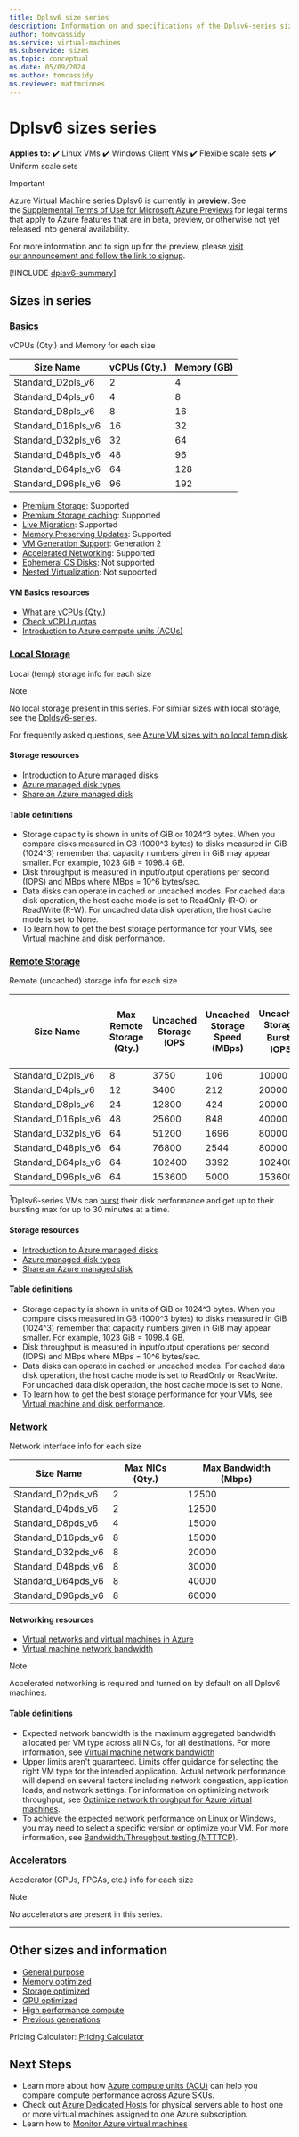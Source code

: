 ```yaml
---
title: Dplsv6 size series
description: Information on and specifications of the Dplsv6-series sizes
author: tomvcassidy
ms.service: virtual-machines
ms.subservice: sizes
ms.topic: conceptual
ms.date: 05/09/2024
ms.author: tomcassidy
ms.reviewer: mattmcinnes
---
```


# Dplsv6 sizes series

**Applies to:** :heavy_check_mark: Linux VMs :heavy_check_mark: Windows Client VMs :heavy_check_mark: Flexible scale sets :heavy_check_mark: Uniform scale sets

> [!IMPORTANT]
> Azure Virtual Machine series Dplsv6 is currently in **preview**. See the [Supplemental Terms of Use for Microsoft Azure Previews](https://azure.microsoft.com/support/legal/preview-supplemental-terms/) for legal terms that apply to Azure features that are in beta, preview, or otherwise not yet released into general availability.
>
> For more information and to sign up for the preview, please [visit our announcement and follow the link to signup](https://aka.ms/Cobalt100-VM-Preview-Signup).

[!INCLUDE [dplsv6-summary](./includes/dplsv6-series-summary.md)]

## Sizes in series

### [Basics](#tab/sizebasic)

vCPUs (Qty.) and Memory for each size

| Size Name | vCPUs (Qty.) | Memory (GB) |
| --- | --- | --- |
| Standard_D2pls_v6 | 2 | 4 |
| Standard_D4pls_v6 | 4 | 8 |
| Standard_D8pls_v6 | 8 | 16 |
| Standard_D16pls_v6 | 16 | 32 |
| Standard_D32pls_v6 | 32 | 64 |
| Standard_D48pls_v6 | 48 | 96 |
| Standard_D64pls_v6 | 64 | 128 |
| Standard_D96pls_v6 | 96 | 192 |

- [Premium Storage](../../premium-storage-performance.md): Supported 
- [Premium Storage caching](../../premium-storage-performance.md): Supported 
- [Live Migration](../../maintenance-and-updates.md): Supported 
- [Memory Preserving Updates](../../maintenance-and-updates.md): Supported 
- [VM Generation Support](../../generation-2.md): Generation 2 
- [Accelerated Networking](../../../virtual-network/create-vm-accelerated-networking-cli.md): Supported 
- [Ephemeral OS Disks](../../ephemeral-os-disks.md): Not supported
- [Nested Virtualization](/virtualization/hyper-v-on-windows/user-guide/nested-virtualization): Not supported

#### VM Basics resources
- [What are vCPUs (Qty.)](../../../virtual-machines/managed-disks-overview.md)
- [Check vCPU quotas](../../../virtual-machines/quotas.md)
- [Introduction to Azure compute units (ACUs)](../../../virtual-machines/acu.md)

### [Local Storage](#tab/sizestoragelocal)

Local (temp) storage info for each size

> [!NOTE]
> No local storage present in this series. For similar sizes with local storage, see the [Dpldsv6-series](./dpldsv6-series.md).
>
> For frequently asked questions, see [Azure VM sizes with no local temp disk](../../azure-vms-no-temp-disk.yml).


#### Storage resources
- [Introduction to Azure managed disks](../../../virtual-machines/managed-disks-overview.md)
- [Azure managed disk types](../../../virtual-machines/disks-types.md)
- [Share an Azure managed disk](../../../virtual-machines/disks-shared.md)

#### Table definitions
- Storage capacity is shown in units of GiB or 1024^3 bytes. When you compare disks measured in GB (1000^3 bytes) to disks measured in GiB (1024^3) remember that capacity numbers given in GiB may appear smaller. For example, 1023 GiB = 1098.4 GB.
- Disk throughput is measured in input/output operations per second (IOPS) and MBps where MBps = 10^6 bytes/sec.
- Data disks can operate in cached or uncached modes. For cached data disk operation, the host cache mode is set to ReadOnly (R-O) or ReadWrite (R-W). For uncached data disk operation, the host cache mode is set to None.
- To learn how to get the best storage performance for your VMs, see [Virtual machine and disk performance](../../../virtual-machines/disks-performance.md).

### [Remote Storage](#tab/sizestorageremote)

Remote (uncached) storage info for each size

| Size Name | Max Remote Storage (Qty.) | Uncached Storage IOPS | Uncached Storage Speed (MBps) | Uncached Storage Burst<sup>1</sup> IOPS | Uncached Storage Burst<sup>1</sup> Speed (MBps) | Uncached Special Storage IOPS | Uncached Special Storage Speed (MBps) | Uncached Burst<sup>1</sup> Special Storage IOPS | Uncached Burst<sup>1</sup> Special Storage Speed (MBps) |
| --- | --- | --- | --- | --- | --- | --- | --- | --- | --- |
| Standard_D2pls_v6 | 8 | 3750 | 106 | 10000 | 1250 | 4163 | 124 | 11110 | 1463 |
| Standard_D4pls_v6 | 12 | 3400 | 212 | 20000 | 1250 | 8333 | 248 | 26040 | 1463 |
| Standard_D8pls_v6 | 24 | 12800 | 424 | 20000 | 1250 | 16666 | 496 | 26040 | 1463 |
| Standard_D16pls_v6 | 48 | 25600 | 848 | 40000 | 1250 | 33331 | 992 | 52080 | 1463 |
| Standard_D32pls_v6 | 64 | 51200 | 1696 | 80000 | 2000 | 66662 | 1984 | 104160 | 2340 |
| Standard_D48pls_v6 | 64 | 76800 | 2544 | 80000 | 3000 | 99994 | 2976 | 104160 | 3510 |
| Standard_D64pls_v6 | 64 | 102400 | 3392 | 102400 | 3392 | 133325 | 3969 | 133325 | 4680 |
| Standard_D96pls_v6 | 64 | 153600 | 5000 | 153600 | 5000 | 199987 | 5850 | 199987 | 5953 |

<sup>1</sup>Dplsv6-series VMs can [burst](../../disk-bursting.md) their disk performance and get up to their bursting max for up to 30 minutes at a time.

#### Storage resources
- [Introduction to Azure managed disks](../../../virtual-machines/managed-disks-overview.md)
- [Azure managed disk types](../../../virtual-machines/disks-types.md)
- [Share an Azure managed disk](../../../virtual-machines/disks-shared.md)

#### Table definitions
- Storage capacity is shown in units of GiB or 1024^3 bytes. When you compare disks measured in GB (1000^3 bytes) to disks measured in GiB (1024^3) remember that capacity numbers given in GiB may appear smaller. For example, 1023 GiB = 1098.4 GB.
- Disk throughput is measured in input/output operations per second (IOPS) and MBps where MBps = 10^6 bytes/sec.
- Data disks can operate in cached or uncached modes. For cached data disk operation, the host cache mode is set to ReadOnly or ReadWrite. For uncached data disk operation, the host cache mode is set to None.
- To learn how to get the best storage performance for your VMs, see [Virtual machine and disk performance](../../../virtual-machines/disks-performance.md).

### [Network](#tab/sizenetwork)

Network interface info for each size

| Size Name | Max NICs (Qty.) | Max Bandwidth (Mbps) |
| --- | --- | --- |
| Standard_D2pds_v6 | 2 | 12500 |
| Standard_D4pds_v6 | 2 | 12500 |
| Standard_D8pds_v6 | 4 | 15000 |
| Standard_D16pds_v6 | 8 | 15000 |
| Standard_D32pds_v6 | 8 | 20000 |
| Standard_D48pds_v6 | 8 | 30000 |
| Standard_D64pds_v6 | 8 | 40000 |
| Standard_D96pds_v6 | 8 | 60000 |

#### Networking resources
- [Virtual networks and virtual machines in Azure](../../../virtual-network/network-overview.md)
- [Virtual machine network bandwidth](../../../virtual-network/virtual-machine-network-throughput.md)

> [!NOTE]
> Accelerated networking is required and turned on by default on all Dplsv6 machines.

#### Table definitions
- Expected network bandwidth is the maximum aggregated bandwidth allocated per VM type across all NICs, for all destinations. For more information, see [Virtual machine network bandwidth](../../../virtual-network/virtual-machine-network-throughput.md)
- Upper limits aren't guaranteed. Limits offer guidance for selecting the right VM type for the intended application. Actual network performance will depend on several factors including network congestion, application loads, and network settings. For information on optimizing network throughput, see [Optimize network throughput for Azure virtual machines](../../../virtual-network/virtual-network-optimize-network-bandwidth.md). 
-  To achieve the expected network performance on Linux or Windows, you may need to select a specific version or optimize your VM. For more information, see [Bandwidth/Throughput testing (NTTTCP)](../../../virtual-network/virtual-network-bandwidth-testing.md).

### [Accelerators](#tab/sizeaccelerators)

Accelerator (GPUs, FPGAs, etc.) info for each size

> [!NOTE]
> No accelerators are present in this series.

---

## Other sizes and information

- [General purpose](../../sizes-general.md)
- [Memory optimized](../../sizes-memory.md)
- [Storage optimized](../../sizes-storage.md)
- [GPU optimized](../../sizes-gpu.md)
- [High performance compute](../../sizes-hpc.md)
- [Previous generations](../../sizes-previous-gen.md)

Pricing Calculator: [Pricing Calculator](https://azure.microsoft.com/pricing/calculator/)

## Next Steps
- Learn more about how [Azure compute units (ACU)](../../../virtual-machines/acu.md) can help you compare compute performance across Azure SKUs.
- Check out [Azure Dedicated Hosts](../../../virtual-machines/dedicated-hosts.md) for physical servers able to host one or more virtual machines assigned to one Azure subscription.
- Learn how to [Monitor Azure virtual machines](../../../virtual-machines/monitor-vm.md)
